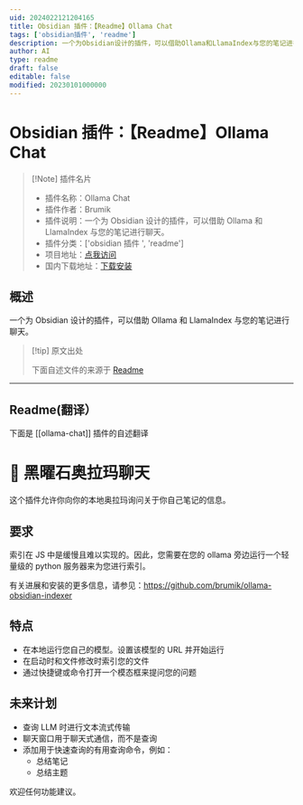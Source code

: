 ```yaml
---
uid: 2024022121204165
title: Obsidian 插件：【Readme】Ollama Chat
tags: ['obsidian插件', 'readme']
description: 一个为Obsidian设计的插件，可以借助Ollama和LlamaIndex与您的笔记进行聊天。
author: AI
type: readme
draft: false
editable: false
modified: 20230101000000
---
```


# Obsidian 插件：【Readme】Ollama Chat

> [!Note] 插件名片
> - 插件名称：Ollama Chat
> - 插件作者：Brumik
> - 插件说明：一个为 Obsidian 设计的插件，可以借助 Ollama 和 LlamaIndex 与您的笔记进行聊天。
> - 插件分类：['obsidian 插件 ', 'readme']
> - 项目地址：[点我访问](https://github.com/brumik/obsidian-ollama-chat)
> - 国内下载地址：[下载安装](https://pkmer.cn/products/plugin/pluginMarket/?ollama-chat)

## 概述

一个为 Obsidian 设计的插件，可以借助 Ollama 和 LlamaIndex 与您的笔记进行聊天。

> [!tip] 原文出处
>
>下面自述文件的来源于 [Readme](https://ghproxy.net/https://raw.githubusercontent.com/brumik/obsidian-ollama-chat/main/README.md)
>

---

## Readme(翻译）

下面是 [[ollama-chat]] 插件的自述翻译

# 🦙 黑曜石奥拉玛聊天

这个插件允许你向你的本地奥拉玛询问关于你自己笔记的信息。

## 要求

索引在 JS 中是缓慢且难以实现的。因此，您需要在您的 ollama 旁边运行一个轻量级的 python 服务器来为您进行索引。

有关进展和安装的更多信息，请参见：<https://github.com/brumik/ollama-obsidian-indexer>

## 特点

- 在本地运行您自己的模型。设置该模型的 URL 并开始运行
- 在启动时和文件修改时索引您的文件
- 通过快捷键或命令打开一个模态框来提问您的问题

## 未来计划

- 查询 LLM 时进行文本流式传输
- 聊天窗口用于聊天式通信，而不是查询
- 添加用于快速查询的有用查询命令，例如：
	- 总结笔记
	- 总结主题

欢迎任何功能建议。
